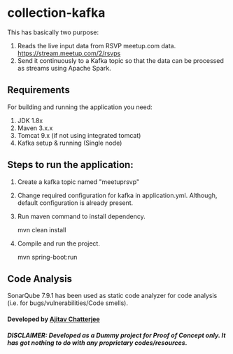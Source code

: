 # collection-kafka
This has basically two purpose:
1. Reads the live input data from RSVP meetup.com data. 
	https://stream.meetup.com/2/rsvps
2. Send it continuously to a Kafka topic so that the data can be processed as streams using Apache Spark.

## Requirements
For building and running the application you need:

1. JDK 1.8x
2. Maven 3.x.x
3. Tomcat 9.x (if not using integrated tomcat)
4. Kafka setup & running (Single node)

## Steps to run the application:
1.  Create a kafka topic named "meetuprsvp"

2.  Change required configuration for kafka in application.yml. Although, default configuration is already present.

2.	Run maven command to install dependency.
	
	mvn clean install

2.	Compile and run the project.

	mvn spring-boot:run
	
## Code Analysis
SonarQube 7.9.1 has been used as static code analyzer for code analysis (i.e. for bugs/vulnerabilities/Code smells).

#### Developed by [Ajitav Chatterjee](https://github.com/ajitavchatterjee)

##### DISCLAIMER: Developed as a Dummy project for Proof of Concept only. It has got nothing to do with any proprietary codes/resources.
